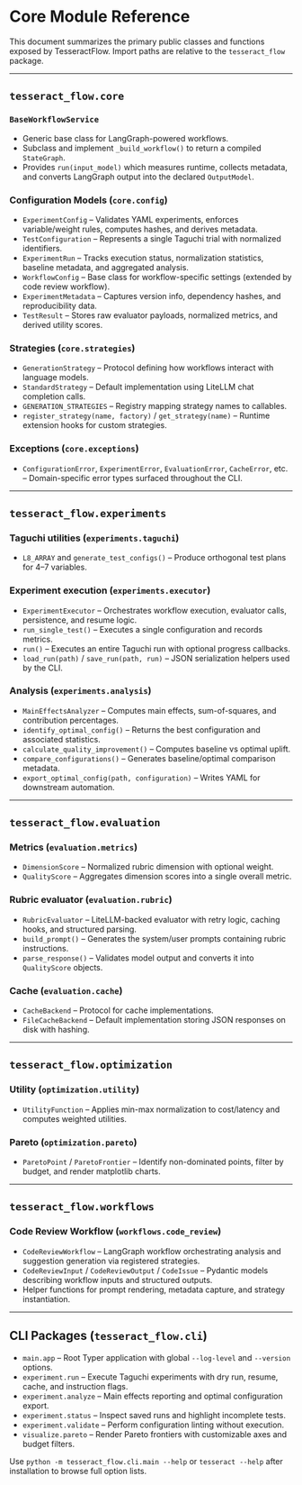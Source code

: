 # Core Module Reference

This document summarizes the primary public classes and functions exposed by TesseractFlow. Import paths are relative to the `tesseract_flow` package.

---

## `tesseract_flow.core`

### `BaseWorkflowService`
- Generic base class for LangGraph-powered workflows.
- Subclass and implement `_build_workflow()` to return a compiled `StateGraph`.
- Provides `run(input_model)` which measures runtime, collects metadata, and converts LangGraph output into the declared `OutputModel`.

### Configuration Models (`core.config`)
- `ExperimentConfig` – Validates YAML experiments, enforces variable/weight rules, computes hashes, and derives metadata.
- `TestConfiguration` – Represents a single Taguchi trial with normalized identifiers.
- `ExperimentRun` – Tracks execution status, normalization statistics, baseline metadata, and aggregated analysis.
- `WorkflowConfig` – Base class for workflow-specific settings (extended by code review workflow).
- `ExperimentMetadata` – Captures version info, dependency hashes, and reproducibility data.
- `TestResult` – Stores raw evaluator payloads, normalized metrics, and derived utility scores.

### Strategies (`core.strategies`)
- `GenerationStrategy` – Protocol defining how workflows interact with language models.
- `StandardStrategy` – Default implementation using LiteLLM chat completion calls.
- `GENERATION_STRATEGIES` – Registry mapping strategy names to callables.
- `register_strategy(name, factory)` / `get_strategy(name)` – Runtime extension hooks for custom strategies.

### Exceptions (`core.exceptions`)
- `ConfigurationError`, `ExperimentError`, `EvaluationError`, `CacheError`, etc. – Domain-specific error types surfaced throughout the CLI.

---

## `tesseract_flow.experiments`

### Taguchi utilities (`experiments.taguchi`)
- `L8_ARRAY` and `generate_test_configs()` – Produce orthogonal test plans for 4–7 variables.

### Experiment execution (`experiments.executor`)
- `ExperimentExecutor` – Orchestrates workflow execution, evaluator calls, persistence, and resume logic.
- `run_single_test()` – Executes a single configuration and records metrics.
- `run()` – Executes an entire Taguchi run with optional progress callbacks.
- `load_run(path)` / `save_run(path, run)` – JSON serialization helpers used by the CLI.

### Analysis (`experiments.analysis`)
- `MainEffectsAnalyzer` – Computes main effects, sum-of-squares, and contribution percentages.
- `identify_optimal_config()` – Returns the best configuration and associated statistics.
- `calculate_quality_improvement()` – Computes baseline vs optimal uplift.
- `compare_configurations()` – Generates baseline/optimal comparison metadata.
- `export_optimal_config(path, configuration)` – Writes YAML for downstream automation.

---

## `tesseract_flow.evaluation`

### Metrics (`evaluation.metrics`)
- `DimensionScore` – Normalized rubric dimension with optional weight.
- `QualityScore` – Aggregates dimension scores into a single overall metric.

### Rubric evaluator (`evaluation.rubric`)
- `RubricEvaluator` – LiteLLM-backed evaluator with retry logic, caching hooks, and structured parsing.
- `build_prompt()` – Generates the system/user prompts containing rubric instructions.
- `parse_response()` – Validates model output and converts it into `QualityScore` objects.

### Cache (`evaluation.cache`)
- `CacheBackend` – Protocol for cache implementations.
- `FileCacheBackend` – Default implementation storing JSON responses on disk with hashing.

---

## `tesseract_flow.optimization`

### Utility (`optimization.utility`)
- `UtilityFunction` – Applies min-max normalization to cost/latency and computes weighted utilities.

### Pareto (`optimization.pareto`)
- `ParetoPoint` / `ParetoFrontier` – Identify non-dominated points, filter by budget, and render matplotlib charts.

---

## `tesseract_flow.workflows`

### Code Review Workflow (`workflows.code_review`)
- `CodeReviewWorkflow` – LangGraph workflow orchestrating analysis and suggestion generation via registered strategies.
- `CodeReviewInput` / `CodeReviewOutput` / `CodeIssue` – Pydantic models describing workflow inputs and structured outputs.
- Helper functions for prompt rendering, metadata capture, and strategy instantiation.

---

## CLI Packages (`tesseract_flow.cli`)

- `main.app` – Root Typer application with global `--log-level` and `--version` options.
- `experiment.run` – Execute Taguchi experiments with dry run, resume, cache, and instruction flags.
- `experiment.analyze` – Main effects reporting and optimal configuration export.
- `experiment.status` – Inspect saved runs and highlight incomplete tests.
- `experiment.validate` – Perform configuration linting without execution.
- `visualize.pareto` – Render Pareto frontiers with customizable axes and budget filters.

Use `python -m tesseract_flow.cli.main --help` or `tesseract --help` after installation to browse full option lists.
